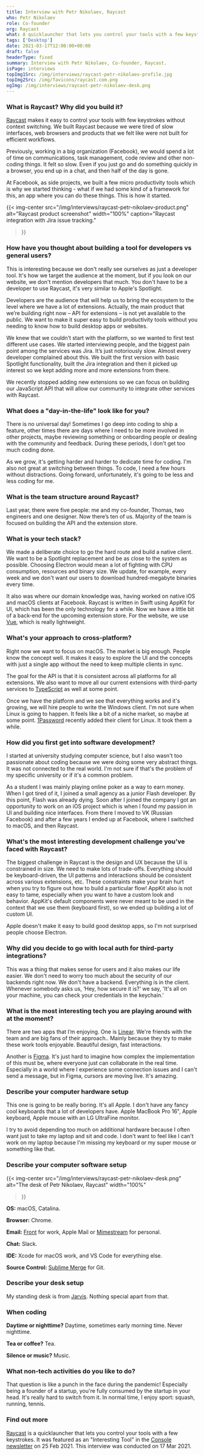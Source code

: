 ```yaml
---
title: Interview with Petr Nikolaev, Raycast
who: Petr Nikolaev
role: Co-founder
org: Raycast
what: A quicklauncher that lets you control your tools with a few keystrokes.
tags: ['Desktop']
date: 2021-03-17T12:00:00+00:00
draft: false
headerType: fixed
summary: Interview with Petr Nikolaev, Co-founder, Raycast.
isPage: interviews
topImg1Src: /img/interviews/raycast-petr-nikolaev-profile.jpg
topImg2Src: /img/favicons/raycast.com.png
ogImg: /img/interviews/raycast-petr-nikolaev-desk.png
---
```


### What is Raycast? Why did you build it?

[Raycast](https://raycast.com/) makes it easy to control your tools with few
keystrokes without context switching. We built Raycast because we were tired of
slow interfaces, web browsers and products that we felt like were not built for
efficient workflows.

Previously, working in a big organization (Facebook), we would spend a lot of
time on communications, task management, code review and other non-coding
things. It felt so slow. Even if you just go and do something quickly in a
browser, you end up in a chat, and then half of the day is gone.

At Facebook, as side projects, we built a few micro productivity tools which is
why we started thinking - what if we had some kind of a framework for this, an
app where you can do these things. This is how it started.

{{< img-center
src="/img/interviews/raycast-petr-nikolaev-product.png"
alt="Raycast product screenshot"
width="100%"
caption="Raycast integration with Jira issue tracking."
>}}

### How have you thought about building a tool for developers vs general users?

This is interesting because we don't really see ourselves as just a developer
tool. It's how we target the audience at the moment, but if you look on our
website, we don't mention developers that much. You don't have to be a
developer to use Raycast, it's very similar to Apple's Spotlight.

Developers are the audience that will help us to bring the ecosystem to the
level where we have a lot of extensions. Actually, the main product that we’re
building right now – API for extensions – is not yet available to the public.
We want to make it super easy to build productivity tools without you needing
to know how to build desktop apps or websites.

We knew that we couldn’t start with the platform, so we wanted to first test
different use cases. We started interviewing people, and the biggest pain point
among the services was Jira. It’s just notoriously slow. Almost every developer
complained about this. We built the first version with basic Spotlight
functionality, built the Jira integration and then it picked up interest so we
kept adding more and more extensions from there.

We recently stopped adding new extensions so we can focus on building our
JavaScript API that will allow our community to integrate other services with
Raycast.

### What does a "day-in-the-life" look like for you?

There is no universal day! Sometimes I go deep into coding to ship a feature,
other times there are days where I need to be more involved in other projects,
maybe reviewing something or onboarding people or dealing with the community
and feedback. During these periods, I don't get too much coding done.

As we grow, it's getting harder and harder to dedicate time for coding. I'm
also not great at switching between things. To code, I need a few hours without
distractions. Going forward, unfortunately, it's going to be less and less
coding for me.

### What is the team structure around Raycast?

Last year, there were five people: me and my co-founder, Thomas, two engineers
and one designer. Now there’s ten of us. Majority of the team is focused on
building the API and the extension store.

### What is your tech stack?

We made a deliberate choice to go the hard route and build a native client. We
want to be a Spotlight replacement and be as close to the system as possible.
Choosing Electron would mean a lot of fighting with CPU consumption, resources
and binary size. We update, for example, every week and we don't want our users
to download hundred-megabyte binaries every time.

It also was where our domain knowledge was, having worked on native iOS and
macOS clients at Facebook. Raycast is written in Swift using AppKit for UI,
which has been the only technology for a while. Now we have a little bit of a
back-end for the upcoming extension store. For the website, we use
[Vue](https://vuejs.org/), which is really lightweight.

### What's your approach to cross-platform?

Right now we want to focus on macOS. The market is big enough. People know the
concept well. It makes it easy to explore the UI and the concepts with just a
single app without the need to keep multiple clients in sync.

The goal for the API is that it is consistent across all platforms for all
extensions. We also want to move all our current extensions with third-party
services to [TypeScript](https://www.typescriptlang.org/) as well at some
point.

Once we have the platform and we see that everything works and it's growing, we
will hire people to write the Windows client. I'm not sure when Linux is going
to happen. It feels like a bit of a niche market, so maybe at some point.
[1Password](https://1password.com/) recently added their client for Linux. It
took them a while.

### How did you first get into software development?

I started at university studying computer science, but I also wasn't too
passionate about coding because we were doing some very abstract things. It was
not connected to the real world. I'm not sure if that's the problem of my
specific university or if it's a common problem.

As a student I was mainly playing online poker as a way to earn money. When I
got tired of it, I joined a small agency as a junior Flash developer. By this
point, Flash was already dying. Soon after I joined the company I got an
opportunity to work on an iOS project which is when I found my passion in UI
and building nice interfaces. From there I moved to VK (Russian Facebook) and
after a few years I ended up at Facebook, where I switched to macOS, and then
Raycast.

### What's the most interesting development challenge you've faced with Raycast?

The biggest challenge in Raycast is the design and UX because the UI is
constrained in size. We need to make lots of trade-offs. Everything should be
keyboard-driven, the UI patterns and interactions should be consistent across
various extensions, etc. These constraints make your brain hurt when you try to
figure out how to build a particular flow! AppKit also is not easy to tame,
especially when you want to have a custom look and behavior. AppKit's default
components were never meant to be used in the context that we use them
(keyboard first), so we ended up building a lot of custom UI.

Apple doesn't make it easy to build good desktop apps, so I'm not surprised
people choose Electron.

### Why did you decide to go with local auth for third-party integrations?

This was a thing that makes sense for users and it also makes our life easier.
We don't need to worry too much about the security of our backends right now.
We don't have a backend. Everything is in the client. Whenever somebody asks
us, ‘Hey, how secure it is?’ we say, 'It's all on your machine, you can check
your credentials in the keychain.’

### What is the most interesting tech you are playing around with at the moment?

There are two apps that I’m enjoying. One is [Linear](https://linear.app/).
We're friends with the team and are big fans of their approach.. Mainly because
they try to make these work tools enjoyable. Beautiful design, fast
interactions.

Another is [Figma](https://www.figma.com/). It's just hard to imagine how
complex the implementation of this must be, where everyone just can collaborate
in the real time. Especially in a world where I experience some connection
issues and I can't send a message, but in Figma, cursors are moving live. It's
amazing.

### Describe your computer hardware setup

This one is going to be really boring. It's all Apple. I don't have any fancy
cool keyboards that a lot of developers have. Apple MacBook Pro 16", Apple
keyboard, Apple mouse with an LG UltraFine monitor.

I try to avoid depending too much on additional hardware because I often want
just to take my laptop and sit and code.  I don't want to feel like I can't
work on my laptop because I'm missing my keyboard or my super mouse or
something like that.

### Describe your computer software setup

{{< img-center
src="/img/interviews/raycast-petr-nikolaev-desk.png"
alt="The desk of Petr Nikolaev, Raycast"
width="100%"
>}}

**OS:** macOS, Catalina.

**Browser:** Chrome.

**Email:** [Front](https://frontapp.com/) for work, Apple Mail or
[Mimestream](https://mimestream.com/) for personal.

**Chat:** Slack.

**IDE:** Xcode for macOS work, and VS Code for everything else.

**Source Control:** [Sublime Merge](https://www.sublimemerge.com/) for Git.

### Describe your desk setup

My standing desk is from [Jarvis](https://www.fully.com/standing-desks.html).
Nothing special apart from that.

### When coding

**Daytime or nighttime?** Daytime, sometimes early morning time. Never nighttime.

**Tea or coffee?** Tea.

**Silence or music?** Music.

### What non-tech activities do you like to do?

That question is like a punch in the face during the pandemic! Especially being
a founder of a startup, you're fully consumed by the startup in your head. It's
really hard to switch from it. In normal time, I enjoy sport: squash, running,
tennis.

### Find out more

[Raycast](https://raycast.com/) is a quicklauncher that lets you control your
tools with a few keystrokes. It was featured as an "Interesting Tool" in the
[Console newsletter](https://console.dev) on 25 Feb
2021. This interview was conducted on 17 Mar 2021.
